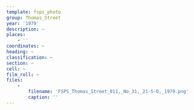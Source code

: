 ```yaml
---
template: fsps_photo
group: Thomas_Street
year: '1979'
description: ~
places:
    - ''
coordinates: ~
heading: ~
classification: ~
section: ~
cell: ~
film_roll: ~
files:
    -
        filename: 'FSPS_Thomas_Street_011,_No_31,_21-5-D,_1979.png'
        caption: ''
---
```

